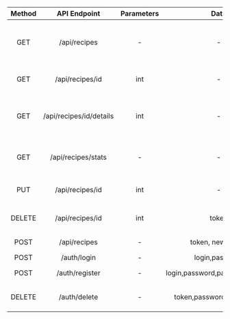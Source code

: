 

| Method | API Endpoint   | Parameters   |  Data |  Description |
|:-:|:-:|:-:|:-:|:-:|
| GET  |  /api/recipes |  - | -  | Return all created recipes from database  |
| GET  |  /api/recipes/id | int  |  - |  Return recipe with specific ID|
| GET  |  /api/recipes/id/details | int  |  - |  Return details about recipe with specific ID |
| GET  | /api/recipes/stats  |  - | -  | Return some statistic information |
| PUT | /api/recipes/id | int | - | Updates recipe of said ID |
| DELETE | /api/recipes/id | int | token | Deletes recipe of said ID |
| POST  | /api/recipes  | -  | token, new recipe  | Create new recipe  |
| POST | /auth/login | - | login,password | Log in |
| POST | /auth/register | - | login,password,password2,email | Create new user |
| DELETE | /auth/delete | - | token,password,password2 | Deletes existing user |




